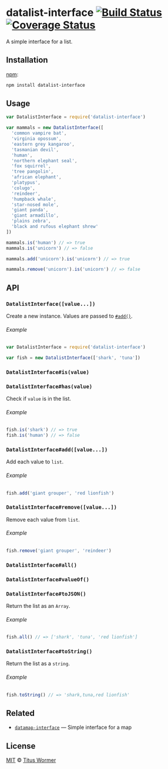 # datalist-interface [![Build Status][travis-badge]][travis] [![Coverage Status][codecov-badge]][codecov]

A simple interface for a list.

## Installation

[npm][]:

```bash
npm install datalist-interface
```

## Usage

```js
var DatalistInterface = require('datalist-interface')

var mammals = new DatalistInterface([
  'common vampire bat',
  'virginia opossum',
  'eastern grey kangaroo',
  'tasmanian devil',
  'human',
  'northern elephant seal',
  'fox squirrel',
  'tree pangolin',
  'african elephant',
  'platypus',
  'colugo',
  'reindeer',
  'humpback whale',
  'star-nosed mole',
  'giant panda',
  'giant armadillo',
  'plains zebra',
  'black and rufous elephant shrew'
])

mammals.is('human') // => true
mammals.is('unicorn') // => false

mammals.add('unicorn').is('unicorn') // => true

mammals.remove('unicorn').is('unicorn') // => false
```

## API

### `DatalistInterface([value...])`

Create a new instance.  Values are passed to [`#add()`][add].

###### Example

```js
var DatalistInterface = require('datalist-interface')

var fish = new DatalistInterface(['shark', 'tuna'])
```

### `DatalistInterface#is(value)`

### `DatalistInterface#has(value)`

Check if `value` is in the list.

###### Example

```js
fish.is('shark') // => true
fish.is('human') // => false
```

### `DatalistInterface#add([value...])`

Add each value to `list`.

###### Example

```js
fish.add('giant grouper', 'red lionfish')
```

### `DatalistInterface#remove([value...])`

Remove each value from `list`.

###### Example

```js
fish.remove('giant grouper', 'reindeer')
```

### `DatalistInterface#all()`

### `DatalistInterface#valueOf()`

### `DatalistInterface#toJSON()`

Return the list as an `Array`.

###### Example

```js
fish.all() // => ['shark', 'tuna', 'red lionfish']
```

### `DatalistInterface#toString()`

Return the list as a `string`.

###### Example

```js
fish.toString() // => 'shark,tuna,red lionfish'
```

## Related

*   [`datamap-interface`](https://github.com/wooorm/datamap-interface)
    — Simple interface for a map

## License

[MIT][license] © [Titus Wormer][author]

<!-- Definitions -->

[travis-badge]: https://img.shields.io/travis/wooorm/datalist-interface.svg

[travis]: https://travis-ci.org/wooorm/datalist-interface

[codecov-badge]: https://img.shields.io/codecov/c/github/wooorm/datalist-interface.svg

[codecov]: https://codecov.io/github/wooorm/datalist-interface

[npm]: https://docs.npmjs.com/cli/install

[license]: LICENSE

[author]: http://wooorm.com

[add]: #datalistinterfaceaddvalue

